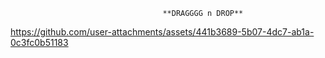                                       **DRAGGGG n DROP**

https://github.com/user-attachments/assets/441b3689-5b07-4dc7-ab1a-0c3fc0b51183

